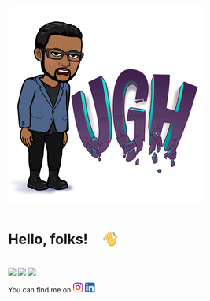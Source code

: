 ![Header](ugh.png "Header")

# Hello, folks! <img align="center" src="https://github.com/shreyasY2k/shreyasY2k/blob/master/tenor.gif" width="70px">
<img align="center" src="https://github-readme-stats.vercel.app/api/top-langs/?username=shreyasY2k&theme=radical" />
<a><img align="center" src="https://github-readme-stats.vercel.app/api/pin/?username=shreyasY2k&repo=notes-app&title_color=ffffff&text_color=c9cacc&icon_color=2bbc8a&bg_color=1d1f21" /></a>
<a><img align="center" src="https://github-readme-stats.vercel.app/api/pin/?username=shreyasY2k&repo=chatBot&title_color=ffffff&text_color=c9cacc&icon_color=2bbc8a&bg_color=1d1f21" /></a>

You can find me on [![Instagram][1.2]][1]        [![LinkedIn][2.2]][2]

<!-- Icons -->

[1.2]: https://github.com/shreyasY2k/shreyasY2k/blob/master/Instagram.png (insta icon without padding)
[2.2]: https://github.com/shreyasY2k/shreyasY2k/blob/master/linkedin.png (LinkedIn icon without padding)

<!-- Links to your social media accounts -->

[1]: https://instagram.com/shreyas_mathur_kaushik/
[2]: https://www.linkedin.com/in/shreyas-m-k-b213771a4/


<!--
**shreyasY2k/shreyasY2k** is a ✨ _special_ ✨ repository because its `README.md` (this file) appears on your GitHub profile.

Here are some ideas to get you started:

- 🔭 I’m currently working on ...
- 🌱 I’m currently learning ...
- 👯 I’m looking to collaborate on ...
- 🤔 I’m looking for help with ...
- 💬 Ask me about ...
- 📫 How to reach me: ...
- 😄 Pronouns: ...
- ⚡ Fun fact: ...
-->
